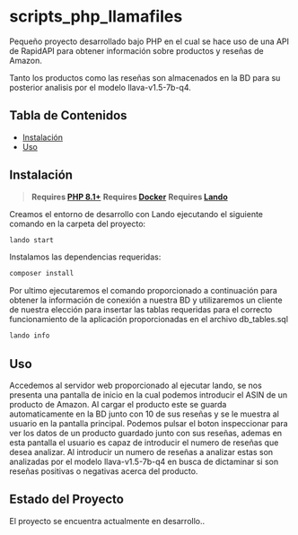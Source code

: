 # scripts_php_llamafiles

Pequeño proyecto desarrollado bajo PHP en el cual se hace uso de una API de RapidAPI para obtener información sobre productos y reseñas de Amazon.

Tanto los productos como las reseñas son almacenados en la BD para su posterior analisis por el modelo llava-v1.5-7b-q4.


## Tabla de Contenidos

- [Instalación](#instalación)
- [Uso](#uso)

## Instalación

> **Requires [PHP 8.1+](https://php.net/releases/)**
> **Requires [Docker](https://docs.docker.com/get-docker/)**
> **Requires [Lando](https://docs.lando.dev/install)**

Creamos el entorno de desarrollo con Lando ejecutando el siguiente comando en la carpeta del proyecto:
```bash
lando start
```

Instalamos las dependencias requeridas:
```bash
composer install
```

Por ultimo ejecutaremos el comando proporcionado a continuación para obtener la información de conexión a nuestra BD y utilizaremos un cliente de nuestra elección para insertar las tablas requeridas para el correcto funcionamiento de la aplicación proporcionadas en el archivo db_tables.sql
```bash
lando info
```

## Uso

Accedemos al servidor web proporcionado al ejecutar lando, se nos presenta una pantalla de inicio en la cual podemos introducir el ASIN de un producto de Amazon.
Al cargar el producto este se guarda automaticamente en la BD junto con 10 de sus reseñas y se le muestra al usuario en la pantalla principal.
Podemos pulsar el boton inspeccionar para ver los datos de un producto guardado junto con sus reseñas, ademas en esta pantalla el usuario es capaz de introducir el numero de reseñas que desea analizar.
Al introducir un numero de reseñas a analizar estas son analizadas por el modelo llava-v1.5-7b-q4 en busca de dictaminar si son reseñas positivas o negativas acerca del producto.

## Estado del Proyecto

El proyecto se encuentra actualmente en desarrollo..